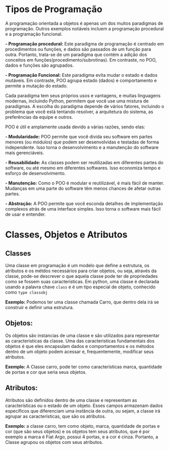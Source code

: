 # Tipos de Programação

A programação orientada a objetos é apenas um dos muitos paradigmas de programação. Outros exemplos notáveis incluem a programação procedural e a programação funcional.

**- Programação procedural:** Este paradigma de programação é centrado em procedimentos ou funções, e dados são passados de um função para outra. Portanto, trata-se de um paradigma que contém a adição dos conceitos em funções(procedimento/subrotinas). Em contraste, no POO, dados e funções são agrupados.

**- Programação Funcional:** Este paradigma evita mudar o estado e dados mutáveis. Em contraste, POO agrupa estado (dados) e comportamento e permite a mutação do estado.

Cada paradigma tem seus próprios usos e vantagens, e muitas linguagens modernas, incluindo Python, permitem que você use uma mistura de paradigmas. A escolha do paradigma depende de vários fatores, incluindo o problema que você está tentando resolver, a arquitetura do sistema, as preferências da equipe e outros.

POO é útil e amplamente usada devido a várias razões, sendo elas:

**- Modularidade:** POO permite que você divida seu software em partes menores (ou módulos) que podem ser desenvolvidas e testadas de forma independente. Isso torna o desenvolvimento e a manutenção do software mais gerenciáveis.

**- Reusabilidade:** As classes podem ser reutilizadas em diferentes partes do software, ou até mesmo em diferentes softwares. Isso economiza tempo e esforço de desenvolvimento.

**- Manutenção:** Como o POO é modular e reutilizável, é mais fácil de manter. Mudanças em uma parte do software têm menos chances de afetar outras partes.

**- Abstração:** A POO permite que você esconda detalhes de implementação complexos atrás de uma interface simples. Isso torna o software mais fácil de usar e entender.

# Classes, Objetos e Atributos

## Classes
Uma classe em programação é um modelo que define a estrutura, os atributos e os métdos necessários para criar objetos, ou seja, através da classe, pode-se descrever o que aquela classe pode ter de propriedades como se fossem suas características.
Em python, uma classe é declarada usando a palavra chave ```class``` e é um tipo especial de objeto, conhecido como ```type classobj```

**Exemplo:** Podemos ter uma classe chamada Carro, que dentro dela irá se construir e definir uma estrutura.

## Objetos:
Os objetos são instancias de uma classe e são utilizados para representar as caracteristicas da classe. Uma das caracteristicas fundamentais dos objetos é que eles encapsulam dados e comportamentos e os métodos dentro de um objeto podem acessar e, frequentemente, modificar seus atributos.

**Exemplo:** A Classe carro, pode ter como características marca, quantidade de portas e cor que seria seus objetos.

## Atributos:
Atributos são definidos dentro de uma classe e representam as características ou o estado de um objeto. Esses campos armazenam dados específicos que diferenciam uma instância de outra, ou sejam, a classe irá agrupar as características, que são os atributos.

**Exemplo:** a classe carro, tem como objeto, marca, quantidade de portas e cor (que são seus objetos) e os objetos tem seus atributos, que é por exemplo a marca é Fiat Argo, possui 4 portas, e a cor é cinza. Portanto, a Classe agrupou os objetos com seus atributos.
